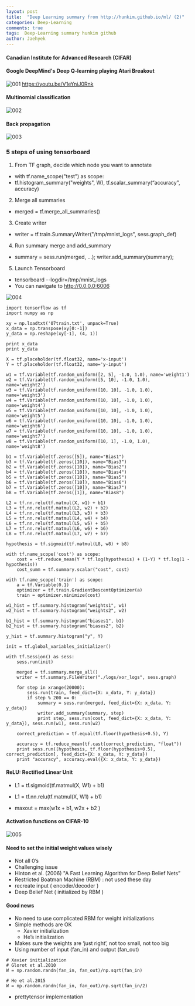 ```yaml
---
layout: post
title:  "Deep Learning summary from http://hunkim.github.io/ml/ (2)"
categories: Deep-Learning
comments: true
tags:  Deep-Learning summary hunkim github
author: Jaehyek
---
```


#### Canadian Institute for Advanced Research (CIFAR)

#### Google DeepMind's Deep Q-learning playing Atari Breakout
![001](/img/2017-01-15-Deep-Learning-hunkim-github-02/001.JPG)
<https://youtu.be/V1eYniJ0Rnk>

#### Multinomial classification
![002](/img/2017-01-15-Deep-Learning-hunkim-github-02/002.JPG)

#### Back propagation
![003](/img/2017-01-15-Deep-Learning-hunkim-github-02/003.JPG)

### 5 steps of using tensorboard
1. From TF graph, decide which node you want to annotate
 - with tf.name_scope("test") as scope:
 - tf.histogram_summary("weights", W), tf.scalar_summary(“accuracy", accuracy)

2. Merge all summaries
 - merged = tf.merge_all_summaries()
 
3. Create writer
 - writer = tf.train.SummaryWriter("/tmp/mnist_logs", sess.graph_def)
 
4. Run summary merge and add_summary
 - summary = sess.run(merged, …); writer.add_summary(summary);
 
5. Launch Tensorboard
 - tensorboard --logdir=/tmp/mnist_logs
 - You can navigate to http://0.0.0.0:6006

![004](/img/2017-01-15-Deep-Learning-hunkim-github-02/004.JPG)

```
import tensorflow as tf
import numpy as np

xy = np.loadtxt('07train.txt', unpack=True)
x_data = np.transpose(xy[0:-1])
y_data = np.reshape(xy[-1], (4, 1))

print x_data
print y_data

X = tf.placeholder(tf.float32, name='x-input')
Y = tf.placeholder(tf.float32, name='y-input')

w1 = tf.Variable(tf.random_uniform([2, 5], -1.0, 1.0), name='weight1')
w2 = tf.Variable(tf.random_uniform([5, 10], -1.0, 1.0), name='weight2')
w3 = tf.Variable(tf.random_uniform([10, 10], -1.0, 1.0), name='weight3')
w4 = tf.Variable(tf.random_uniform([10, 10], -1.0, 1.0), name='weight4')
w5 = tf.Variable(tf.random_uniform([10, 10], -1.0, 1.0), name='weight5')
w6 = tf.Variable(tf.random_uniform([10, 10], -1.0, 1.0), name='weight6')
w7 = tf.Variable(tf.random_uniform([10, 10], -1.0, 1.0), name='weight7')
w8 = tf.Variable(tf.random_uniform([10, 1], -1.0, 1.0), name='weight8')

b1 = tf.Variable(tf.zeros([5]), name="Bias1")
b3 = tf.Variable(tf.zeros([10]), name="Bias3")
b2 = tf.Variable(tf.zeros([10]), name="Bias2")
b4 = tf.Variable(tf.zeros([10]), name="Bias4")
b5 = tf.Variable(tf.zeros([10]), name="Bias5")
b6 = tf.Variable(tf.zeros([10]), name="Bias6")
b7 = tf.Variable(tf.zeros([10]), name="Bias7")
b8 = tf.Variable(tf.zeros([1]), name="Bias8")

L2 = tf.nn.relu(tf.matmul(X, w1) + b1)
L3 = tf.nn.relu(tf.matmul(L2, w2) + b2)
L4 = tf.nn.relu(tf.matmul(L3, w3) + b3)
L5 = tf.nn.relu(tf.matmul(L4, w4) + b4)
L6 = tf.nn.relu(tf.matmul(L5, w5) + b5)
L7 = tf.nn.relu(tf.matmul(L6, w6) + b6)
L8 = tf.nn.relu(tf.matmul(L7, w7) + b7)

hypothesis = tf.sigmoid(tf.matmul(L8, w8) + b8)

with tf.name_scope('cost') as scope:
    cost = -tf.reduce_mean(Y * tf.log(hypothesis) + (1-Y) * tf.log(1 - hypothesis))
    cost_summ = tf.summary.scalar("cost", cost)

with tf.name_scope('train') as scope:
    a = tf.Variable(0.1)
    optimizer = tf.train.GradientDescentOptimizer(a)
    train = optimizer.minimize(cost)

w1_hist = tf.summary.histogram("weights1", w1)
w2_hist = tf.summary.histogram("weights2", w2)

b1_hist = tf.summary.histogram("biases1", b1)
b2_hist = tf.summary.histogram("biases2", b2)

y_hist = tf.summary.histogram("y", Y)

init = tf.global_variables_initializer()

with tf.Session() as sess:
    sess.run(init)

    merged = tf.summary.merge_all()
    writer = tf.summary.FileWriter("./logs/xor_logs", sess.graph)

    for step in xrange(20000):
        sess.run(train, feed_dict={X: x_data, Y: y_data})
        if step % 200 == 0:
            summary = sess.run(merged, feed_dict={X: x_data, Y: y_data})
            writer.add_summary(summary, step)
            print step, sess.run(cost, feed_dict={X: x_data, Y: y_data}), sess.run(w1), sess.run(w2)

    correct_prediction = tf.equal(tf.floor(hypothesis+0.5), Y)

    accuracy = tf.reduce_mean(tf.cast(correct_prediction, "float"))
    print sess.run([hypothesis, tf.floor(hypothesis+0.5), correct_prediction], feed_dict={X: x_data, Y: y_data})
    print "accuracy", accuracy.eval({X: x_data, Y: y_data})
```
 
 
#### ReLU: Rectified Linear Unit
- L1 = tf.sigmoid(tf.matmul(X, W1) + b1)
- L1 = tf.nn.relu(tf.matmul(X, W1) + b1)

- maxout = max(w1x + b1, w2x + b2 ) 

#### Activation functions on CIFAR-10
![005](/img/2017-01-15-Deep-Learning-hunkim-github-02/005.JPG)

#### Need to set the initial weight values wisely
- Not all 0’s
- Challenging issue
- Hinton et al. (2006) "A Fast Learning Algorithm for Deep Belief Nets”
 - Restricted Boatman Machine (RBM) :  not used these day
 - recreate input ( encoder/decoder )
 - Deep Belief Net ( initialized by RBM )
 
#### Good news
- No need to use complicated RBM for weight initializations
- Simple methods are OK
  - Xavier initialization
  - He’s initialization
- Makes sure the weights are ‘just right’, not too small, not too big
- Using number of input (fan_in) and output (fan_out)

```
# Xavier initialization
# Glorot et al.2010
W = np.random.randn(fan_in, fan_out)/np.sqrt(fan_in)

# He et al.2015
W = np.random.randn(fan_in, fan_out)/np.sqrt(fan_in/2)
```
 
- prettytensor implementation

```
```